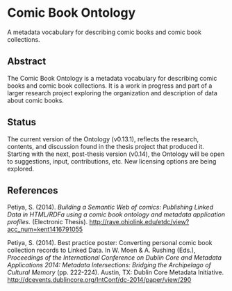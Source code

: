 # Comic Book Ontology
A metadata vocabulary for describing comic books and comic book collections.

## Abstract
The Comic Book Ontology is a metadata vocabulary for describing comic books and comic book collections. It is a work in progress and part of a larger research project exploring the organization and description of data about comic books.

## Status
The current version of the Ontology (v0.13.1), reflects the research, contents, and discussion found in the thesis project that produced it. Starting with the next, post-thesis version (v0.14), the Ontology will be open to suggestions, input, contributions, etc. New licensing options are being explored.

## References
Petiya, S. (2014). *Building a Semantic Web of comics: Publishing Linked Data in HTML/RDFa using a comic book ontology and metadata application profiles.* (Electronic Thesis).
http://rave.ohiolink.edu/etdc/view?acc_num=kent1416791055

Petiya, S. (2014). Best practice poster: Converting personal comic book collection records to Linked Data. In W. Moen & A. Rushing (Eds.), *Proceedings of the International Conference on Dublin Core and Metadata Applications 2014: Metadata Intersections: Bridging the Archipelago of Cultural Memory* (pp. 222-224). Austin, TX: Dublin Core Metadata Initiative.
http://dcevents.dublincore.org/IntConf/dc-2014/paper/view/290
